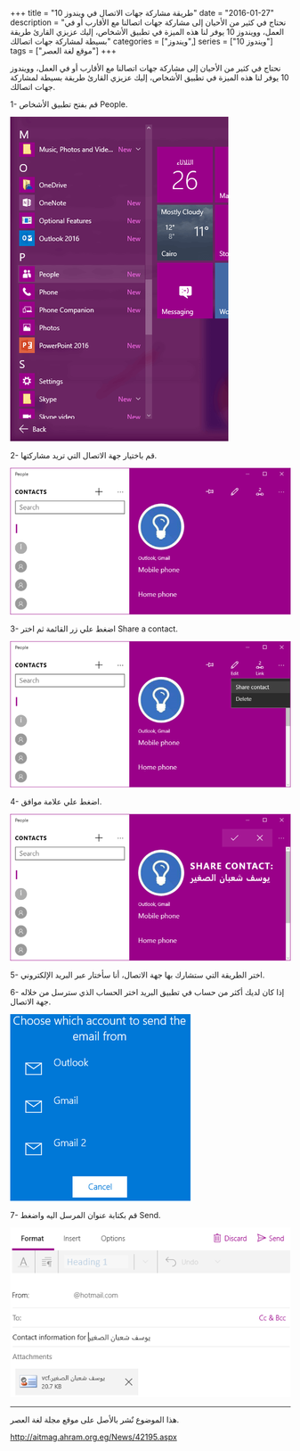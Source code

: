 +++
title = "طريقة مشاركة جهات الاتصال في ويندوز 10"
date = "2016-01-27"
description = "نحتاج في كثير من الأحيان إلى مشاركة جهات اتصالنا مع الأقارب أو في العمل، وويندوز 10 يوفر لنا هذه الميزة في تطبيق الأشخاص، إليك عزيزي القارئ طريقة بسيطة لمشاركة جهات اتصالك"
categories = ["ويندوز",]
series = ["ويندوز 10"]
tags = ["موقع لغة العصر"]
+++

نحتاج في كثير من الأحيان إلى مشاركة جهات اتصالنا مع الأقارب أو في العمل، وويندوز 10 يوفر لنا هذه الميزة في تطبيق الأشخاص، إليك عزيزي القارئ طريقة بسيطة لمشاركة جهات اتصالك.

1- قم بفتح تطبيق الأشخاص People.

![1](images/2016-635894986344948940-494.png)

2- قم باختيار جهة الاتصال التي تريد مشاركتها.

![2](images/2016-635894986423573444-357.png)

3- اضغط علي زر القائمة ثم اختر Share a contact.

![3](images/2016-635894986515302032-530.png)

4- اضغط علي علامة موافق.

![4](images/2016-635894986591118518-111.png)

5- اختر الطريقة التي ستشارك بها جهة الاتصال، أنا سأختار عبر البريد الإلكتروني.

6- إذا كان لديك أكثر من حساب في تطبيق البريد اختر الحساب الذي سترسل من خلاله جهة الاتصال.

![6](images/2016-635894986758195589-819.png)

7- قم بكتابة عنوان المرسل اليه واضغط Send.

![7](images/2016-635894986837756099-775.png)

---

هذا الموضوع نٌشر باﻷصل على موقع مجلة لغة العصر.

http://aitmag.ahram.org.eg/News/42195.aspx
